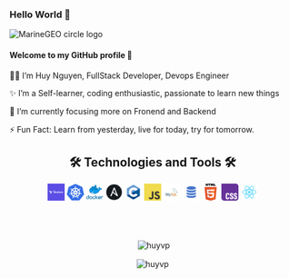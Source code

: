 ### Hello World 👋
<img src="http://studiopixel.in/wp-content/uploads/2017/11/senior-front-end-developer-openings-1.gif" alt="MarineGEO circle logo" width="60%">

#### Welcome to my GitHub profile 🥰
👩‍💻 I’m Huy Nguyen, FullStack Developer, Devops Engineer

✨ I’m a Self-learner, coding enthusiastic, passionate to learn new things 

🌱 I’m currently focusing more on Fronend and Backend  

⚡ Fun Fact: Learn from yesterday, live for today, try for tomorrow.
<br/>
<h2 align="center">🛠 Technologies and Tools 🛠</h2>
<div align = "center">
  <span><img height="30" src="https://raw.githubusercontent.com/github/explore/80688e429a7d4ef2fca1e82350fe8e3517d3494d/topics/terraform/terraform.png"></span>
  <span><img height="30" src="https://raw.githubusercontent.com/github/explore/01ea2a586e5da744792d0ccfce2f68b861f29301/topics/kubernetes/kubernetes.png"></span>
  <span><img height="30" src="https://raw.githubusercontent.com/github/explore/80688e429a7d4ef2fca1e82350fe8e3517d3494d/topics/docker/docker.png"></span>
  <span><img height="30" src="https://raw.githubusercontent.com/github/explore/80688e429a7d4ef2fca1e82350fe8e3517d3494d/topics/ansible/ansible.png"></span>
  <span><img height="30" src="https://raw.githubusercontent.com/github/explore/80688e429a7d4ef2fca1e82350fe8e3517d3494d/topics/c/c.png"></span>
  <span><img height="30" src="https://raw.githubusercontent.com/github/explore/80688e429a7d4ef2fca1e82350fe8e3517d3494d/topics/javascript/javascript.png"></span>
  <span><img height="30" src="https://raw.githubusercontent.com/github/explore/80688e429a7d4ef2fca1e82350fe8e3517d3494d/topics/mysql/mysql.png"></span>
  <span><img height="30" src="https://raw.githubusercontent.com/github/explore/80688e429a7d4ef2fca1e82350fe8e3517d3494d/topics/sql/sql.png"></span>
  <span><img height="30" src="https://raw.githubusercontent.com/github/explore/80688e429a7d4ef2fca1e82350fe8e3517d3494d/topics/html/html.png"></span>
  <span><img height="30" src="https://raw.githubusercontent.com/github/explore/80688e429a7d4ef2fca1e82350fe8e3517d3494d/topics/css/css.png"></span>
  <span><img height="30" src="https://raw.githubusercontent.com/github/explore/80688e429a7d4ef2fca1e82350fe8e3517d3494d/topics/react/react.png"></span>
  <br/>
  <br/>
  <br/>
  <br/>

<p>&nbsp;<img align="center" src="https://github-readme-stats.vercel.app/api?username=huyvp&&show=reviews,discussions_started,discussions_answered,prs_merged,prs_merged_percentage&theme=onedark" alt="huyvp" /></p>
<p><img align="center" src="https://github-readme-streak-stats.herokuapp.com/?user=huyvp&" alt="huyvp" /></p>
